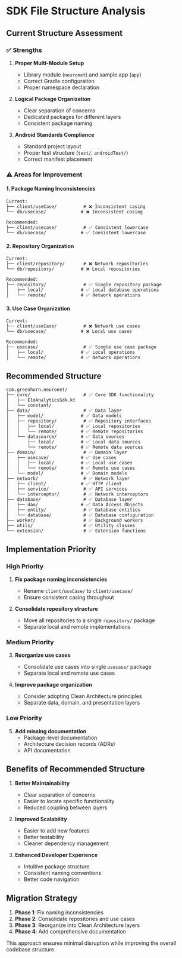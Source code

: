 # SDK File Structure Analysis

## Current Structure Assessment

### ✅ **Strengths**
1. **Proper Multi-Module Setup**
   - Library module (`neuronet`) and sample app (`app`)
   - Correct Gradle configuration
   - Proper namespace declaration

2. **Logical Package Organization**
   - Clear separation of concerns
   - Dedicated packages for different layers
   - Consistent package naming

3. **Android Standards Compliance**
   - Standard project layout
   - Proper test structure (`test/`, `androidTest/`)
   - Correct manifest placement

### ⚠️ **Areas for Improvement**

#### 1. **Package Naming Inconsistencies**
```
Current:
├── client/useCase/          # ❌ Inconsistent casing
└── db/usecase/             # ❌ Inconsistent casing

Recommended:
├── client/usecase/          # ✅ Consistent lowercase
└── db/usecase/             # ✅ Consistent lowercase
```

#### 2. **Repository Organization**
```
Current:
├── client/repository/       # ❌ Network repositories
└── db/repository/          # ❌ Local repositories

Recommended:
├── repository/              # ✅ Single repository package
│   ├── local/              # ✅ Local database operations
│   └── remote/             # ✅ Network operations
```

#### 3. **Use Case Organization**
```
Current:
├── client/useCase/          # ❌ Network use cases
└── db/usecase/             # ❌ Local use cases

Recommended:
├── usecase/                 # ✅ Single use case package
│   ├── local/              # ✅ Local operations
│   └── remote/             # ✅ Network operations
```

## Recommended Structure

```
com.greenhorn.neuronet/
├── core/                    # ✅ Core SDK functionality
│   ├── EloAnalyticsSdk.kt
│   └── constant/
├── data/                    # ✅ Data layer
│   ├── model/              # ✅ Data models
│   ├── repository/          # ✅ Repository interfaces
│   │   ├── local/          # ✅ Local repositories
│   │   └── remote/         # ✅ Remote repositories
│   └── datasource/         # ✅ Data sources
│       ├── local/          # ✅ Local data sources
│       └── remote/         # ✅ Remote data sources
├── domain/                  # ✅ Domain layer
│   ├── usecase/            # ✅ Use cases
│   │   ├── local/          # ✅ Local use cases
│   │   └── remote/         # ✅ Remote use cases
│   └── model/              # ✅ Domain models
├── network/                 # ✅ Network layer
│   ├── client/             # ✅ HTTP client
│   ├── service/             # ✅ API services
│   └── interceptor/         # ✅ Network interceptors
├── database/                # ✅ Database layer
│   ├── dao/                # ✅ Data Access Objects
│   ├── entity/              # ✅ Database entities
│   └── database/            # ✅ Database configuration
├── worker/                  # ✅ Background workers
├── utils/                   # ✅ Utility classes
└── extension/               # ✅ Extension functions
```

## Implementation Priority

### High Priority
1. **Fix package naming inconsistencies**
   - Rename `client/useCase/` to `client/usecase/`
   - Ensure consistent casing throughout

2. **Consolidate repository structure**
   - Move all repositories to a single `repository/` package
   - Separate local and remote implementations

### Medium Priority
3. **Reorganize use cases**
   - Consolidate use cases into single `usecase/` package
   - Separate local and remote use cases

4. **Improve package organization**
   - Consider adopting Clean Architecture principles
   - Separate data, domain, and presentation layers

### Low Priority
5. **Add missing documentation**
   - Package-level documentation
   - Architecture decision records (ADRs)
   - API documentation

## Benefits of Recommended Structure

1. **Better Maintainability**
   - Clear separation of concerns
   - Easier to locate specific functionality
   - Reduced coupling between layers

2. **Improved Scalability**
   - Easier to add new features
   - Better testability
   - Cleaner dependency management

3. **Enhanced Developer Experience**
   - Intuitive package structure
   - Consistent naming conventions
   - Better code navigation

## Migration Strategy

1. **Phase 1**: Fix naming inconsistencies
2. **Phase 2**: Consolidate repositories and use cases
3. **Phase 3**: Reorganize into Clean Architecture layers
4. **Phase 4**: Add comprehensive documentation

This approach ensures minimal disruption while improving the overall codebase structure. 